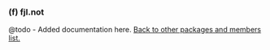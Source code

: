 ### (f) fjl.not
@todo - Added documentation here.
[Back to other packages and members list.](#other-packages-and-members)

